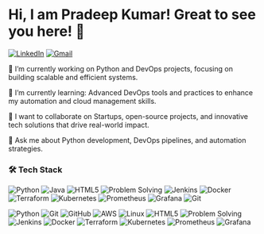 
  
# Hi, I am Pradeep Kumar! Great to see you here! 👋


[![LinkedIn](https://img.shields.io/badge/LinkedIn-0077B5?style=for-the-badge&logo=linkedin&logoColor=white)](https://www.linkedin.com/in/pradeep-kumar-539225259/)
[![Gmail](https://img.shields.io/badge/Gmail-D14836?style=for-the-badge&logo=gmail&logoColor=white)](mailto:suhaasq@gmail.com)


🔭 I’m currently working on Python and DevOps projects, focusing on building scalable and efficient systems.

🌱 I’m currently learning: Advanced DevOps tools and practices to enhance my automation and cloud management skills.

👯 I want to collaborate on Startups, open-source projects, and innovative tech solutions that drive real-world impact.

💬 Ask me about Python development, DevOps pipelines, and automation strategies.


### 🛠️ Tech Stack

![Python](https://img.shields.io/badge/Python-3776AB?style=for-the-badge&logo=python&logoColor=white&labelColor=222222&borderRadius=10px)
![Java](https://img.shields.io/badge/Java-007396?style=for-the-badge&logo=java&logoColor=white&labelColor=222222&borderRadius=10px)
![HTML5](https://img.shields.io/badge/HTML5-E34F26?style=for-the-badge&logo=html5&logoColor=white&labelColor=222222&borderRadius=10px)
![Problem Solving](https://img.shields.io/badge/-Problem%20Solving-brightgreen?style=for-the-badge&logoColor=white&labelColor=222222&borderRadius=10px)
![Jenkins](https://img.shields.io/badge/Jenkins-D24939?style=for-the-badge&logo=jenkins&logoColor=white&labelColor=222222&borderRadius=10px)
![Docker](https://img.shields.io/badge/Docker-2496ED?style=for-the-badge&logo=docker&logoColor=white&labelColor=222222&borderRadius=10px)
![Terraform](https://img.shields.io/badge/Terraform-623CE4?style=for-the-badge&logo=terraform&logoColor=white&labelColor=222222&borderRadius=10px)
![Kubernetes](https://img.shields.io/badge/Kubernetes-326CE5?style=for-the-badge&logo=kubernetes&logoColor=white&labelColor=222222&borderRadius=10px)
![Prometheus](https://img.shields.io/badge/Prometheus-E6522C?style=for-the-badge&logo=prometheus&logoColor=white&labelColor=222222&borderRadius=10px)
![Grafana](https://img.shields.io/badge/Grafana-F46800?style=for-the-badge&logo=grafana&logoColor=white&labelColor=222222&borderRadius=10px)
![Git](https://img.shields.io/badge/Git-F05032?style=for-the-badge&logo=git&logoColor=white&labelColor=222222&borderRadius=10px)

![Python](https://img.shields.io/badge/Python-3776AB?style=for-the-badge&logo=python&logoColor=white&labelColor=222222)
![Git](https://img.shields.io/badge/Git-F05032?style=for-the-badge&logo=git&logoColor=white&labelColor=222222)
![GitHub](https://img.shields.io/badge/GitHub-181717?style=for-the-badge&logo=github&logoColor=white&labelColor=222222)
![AWS](https://img.shields.io/badge/AWS-232F3E?style=for-the-badge&logo=amazon-aws&logoColor=white&labelColor=222222)
![Linux](https://img.shields.io/badge/Linux-FCC624?style=for-the-badge&logo=linux&logoColor=white&labelColor=222222)
![HTML5](https://img.shields.io/badge/HTML5-E34F26?style=for-the-badge&logo=html5&logoColor=white&labelColor=222222)
![Problem Solving](https://img.shields.io/badge/-Problem%20Solving-brightgreen?style=for-the-badge&logoColor=white&labelColor=222222)
![Jenkins](https://img.shields.io/badge/Jenkins-D24939?style=for-the-badge&logo=jenkins&logoColor=white&labelColor=222222)
![Docker](https://img.shields.io/badge/Docker-2496ED?style=for-the-badge&logo=docker&logoColor=white&labelColor=222222)
![Terraform](https://img.shields.io/badge/Terraform-623CE4?style=for-the-badge&logo=terraform&logoColor=white&labelColor=222222)
![Kubernetes](https://img.shields.io/badge/Kubernetes-326CE5?style=for-the-badge&logo=kubernetes&logoColor=white&labelColor=222222)
![Prometheus](https://img.shields.io/badge/Prometheus-E6522C?style=for-the-badge&logo=prometheus&logoColor=white&labelColor=222222)
![Grafana](https://img.shields.io/badge/Grafana-F46800?style=for-the-badge&logo=grafana&logoColor=white&labelColor=222222)

























<!--
**PradeepKumar8765/PradeepKumar8765** is a ✨ _special_ ✨ repository because its `README.md` (this file) appears on your GitHub profile.

Here are some ideas to get you started:

- 🔭 I’m currently working on ...
- 🌱 I’m currently learning ...
- 👯 I’m looking to collaborate on ...
- 🤔 I’m looking for help with ...
- 💬 Ask me about ...
- 📫 How to reach me: ...
- 😄 Pronouns: ...
- ⚡ Fun fact: ...
-->
